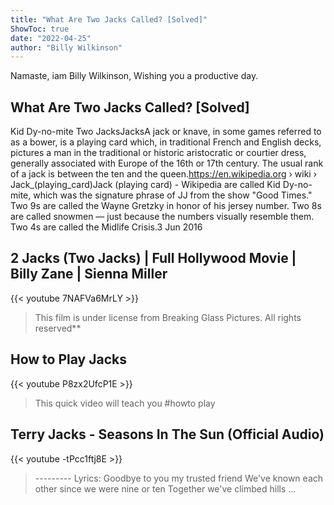 ```yaml
---
title: "What Are Two Jacks Called? [Solved]"
ShowToc: true 
date: "2022-04-25"
author: "Billy Wilkinson" 
---
```


Namaste, iam Billy Wilkinson, Wishing you a productive day.
## What Are Two Jacks Called? [Solved]
Kid Dy-no-mite Two JacksJacksA jack or knave, in some games referred to as a bower, is a playing card which, in traditional French and English decks, pictures a man in the traditional or historic aristocratic or courtier dress, generally associated with Europe of the 16th or 17th century. The usual rank of a jack is between the ten and the queen.https://en.wikipedia.org › wiki › Jack_(playing_card)Jack (playing card) - Wikipedia are called Kid Dy-no-mite, which was the signature phrase of JJ from the show "Good Times." Two 9s are called the Wayne Gretzky in honor of his jersey number. Two 8s are called snowmen — just because the numbers visually resemble them. Two 4s are called the Midlife Crisis.3 Jun 2016

## 2 Jacks (Two Jacks) | Full Hollywood Movie | Billy Zane | Sienna Miller
{{< youtube 7NAFVa6MrLY >}}
>This film is under license from Breaking Glass Pictures. All rights reserved** 

## How to Play Jacks
{{< youtube P8zx2UfcP1E >}}
>This quick video will teach you #howto play 

## Terry Jacks - Seasons In The Sun (Official Audio)
{{< youtube -tPcc1ftj8E >}}
>--------- Lyrics: Goodbye to you my trusted friend We've known each other since we were nine or ten Together we've climbed hills ...

